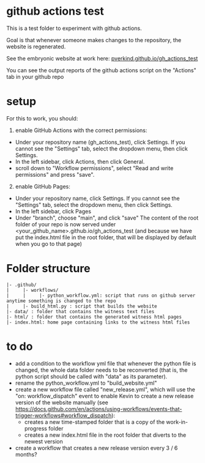 # github actions test

This is a test folder to experiment with github actions.

Goal is that whenever someone makes changes to the repository, the website is regenerated.

See the embryonic website at work here: [pverkind.github.io/gh_actions_test](https://pverkind.github.io/gh_actions_test)

You can see the output reports of the github actions script on the "Actions" tab in your github repo

# setup

For this to work, you should:

1. enable GitHub Actions with the correct permissions:

* Under your repository name (gh_actions_test), click  Settings. If you cannot see the "Settings" tab, select the  dropdown menu, then click Settings.
* In the left sidebar, click  Actions, then click General.
* scroll down to "Workflow permissions", select "Read and write permissions" and press "save".

2. enable GitHub Pages:

* Under your repository name, click  Settings. If you cannot see the "Settings" tab, select the  dropdown menu, then click Settings.
* In the left sidebar, click  Pages
* Under "branch", choose "main", and click "save"
The content of the root folder of your repo is now served under <your_github_name>.github.io/gh_actions_test
(and because we have put the index.html file in the root folder, that will be displayed by default when you go to that page)

# Folder structure

```
|- .github/
|     |- workflows/
|     |     |- python_workflow.yml: script that runs on github server anytime something is changed to the repo
|     |- build_html.py : script that builds the website
|- data/ : folder that contains the witness text files
|- html/ : folder that contains the generated witness html pages
|- index.html: home page containing links to the witness html files
```

# to do

* add a condition to the workflow yml file that whenever the python file is changed, the whole data folder needs to be reconverted (that is, the python script should be called with "data" as its parameter).
* rename the python_workflow.yml to "build_website.yml"
* create a new workflow file called "new_release.yml", which will use the "on: workflow_dispatch" event to enable Kevin to create a new release version of the website manually (see https://docs.github.com/en/actions/using-workflows/events-that-trigger-workflows#workflow_dispatch):
  - creates a new time-stamped folder that is a copy of the work-in-progress folder
  - creates a new index.html file in the root folder that diverts to the newest version
* create a workflow that creates a new release version every 3 / 6 months? 
